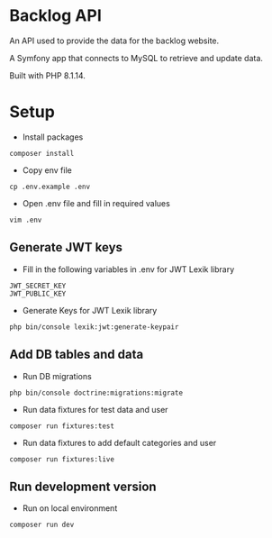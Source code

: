 # Backlog API

An API used to provide the data for the backlog website.

A Symfony app that connects to MySQL to retrieve and update data.

Built with PHP 8.1.14.

# Setup

- Install packages
```
composer install
```
-  Copy env file
```
cp .env.example .env
```
-  Open .env file and fill in required values
```
vim .env
```

## Generate JWT keys

- Fill in the following variables in .env for JWT Lexik library
```
JWT_SECRET_KEY
JWT_PUBLIC_KEY
```
- Generate Keys for JWT Lexik library
```
php bin/console lexik:jwt:generate-keypair
```

## Add DB tables and data

-  Run DB migrations
```
php bin/console doctrine:migrations:migrate
```

-  Run data fixtures for test data and user
```
composer run fixtures:test
```

-  Run data fixtures to add default categories and user
```
composer run fixtures:live
```

## Run development version

-  Run on local environment
```
composer run dev
```
